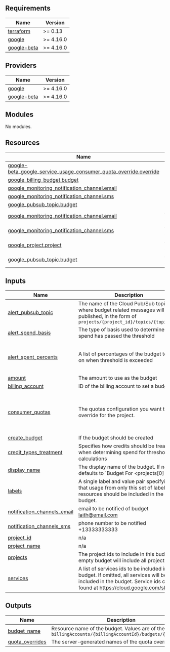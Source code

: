 ## Requirements

| Name | Version |
|------|---------|
| <a name="requirement_terraform"></a> [terraform](#requirement\_terraform) | >= 0.13 |
| <a name="requirement_google"></a> [google](#requirement\_google) | >= 4.16.0 |
| <a name="requirement_google-beta"></a> [google-beta](#requirement\_google-beta) | >= 4.16.0 |

## Providers

| Name | Version |
|------|---------|
| <a name="provider_google"></a> [google](#provider\_google) | >= 4.16.0 |
| <a name="provider_google-beta"></a> [google-beta](#provider\_google-beta) | >= 4.16.0 |

## Modules

No modules.

## Resources

| Name | Type |
|------|------|
| [google-beta_google_service_usage_consumer_quota_override.override](https://registry.terraform.io/providers/hashicorp/google-beta/latest/docs/resources/google_service_usage_consumer_quota_override) | resource |
| [google_billing_budget.budget](https://registry.terraform.io/providers/hashicorp/google/latest/docs/resources/billing_budget) | resource |
| [google_monitoring_notification_channel.email](https://registry.terraform.io/providers/hashicorp/google/latest/docs/resources/monitoring_notification_channel) | resource |
| [google_monitoring_notification_channel.sms](https://registry.terraform.io/providers/hashicorp/google/latest/docs/resources/monitoring_notification_channel) | resource |
| [google_pubsub_topic.budget](https://registry.terraform.io/providers/hashicorp/google/latest/docs/resources/pubsub_topic) | resource |
| [google_monitoring_notification_channel.email](https://registry.terraform.io/providers/hashicorp/google/latest/docs/data-sources/monitoring_notification_channel) | data source |
| [google_monitoring_notification_channel.sms](https://registry.terraform.io/providers/hashicorp/google/latest/docs/data-sources/monitoring_notification_channel) | data source |
| [google_project.project](https://registry.terraform.io/providers/hashicorp/google/latest/docs/data-sources/project) | data source |
| [google_pubsub_topic.budget](https://registry.terraform.io/providers/hashicorp/google/latest/docs/data-sources/pubsub_topic) | data source |

## Inputs

| Name | Description | Type | Default | Required |
|------|-------------|------|---------|:--------:|
| <a name="input_alert_pubsub_topic"></a> [alert\_pubsub\_topic](#input\_alert\_pubsub\_topic) | The name of the Cloud Pub/Sub topic where budget related messages will be published, in the form of `projects/{project_id}/topics/{topic_id}` | `string` | `null` | no |
| <a name="input_alert_spend_basis"></a> [alert\_spend\_basis](#input\_alert\_spend\_basis) | The type of basis used to determine if spend has passed the threshold | `string` | `"CURRENT_SPEND"` | no |
| <a name="input_alert_spent_percents"></a> [alert\_spent\_percents](#input\_alert\_spent\_percents) | A list of percentages of the budget to alert on when threshold is exceeded | `list(number)` | <pre>[<br>  0.5,<br>  0.7,<br>  1<br>]</pre> | no |
| <a name="input_amount"></a> [amount](#input\_amount) | The amount to use as the budget | `number` | n/a | yes |
| <a name="input_billing_account"></a> [billing\_account](#input\_billing\_account) | ID of the billing account to set a budget on | `string` | n/a | yes |
| <a name="input_consumer_quotas"></a> [consumer\_quotas](#input\_consumer\_quotas) | The quotas configuration you want to override for the project. | <pre>list(object({<br>    service = string,<br>    metric  = string,<br>    limit   = string,<br>    value   = string,<br>  }))</pre> | n/a | yes |
| <a name="input_create_budget"></a> [create\_budget](#input\_create\_budget) | If the budget should be created | `bool` | `true` | no |
| <a name="input_credit_types_treatment"></a> [credit\_types\_treatment](#input\_credit\_types\_treatment) | Specifies how credits should be treated when determining spend for threshold calculations | `string` | `"INCLUDE_ALL_CREDITS"` | no |
| <a name="input_display_name"></a> [display\_name](#input\_display\_name) | The display name of the budget. If not set defaults to `Budget For <projects[0]|All Projects>` | `string` | `null` | no |
| <a name="input_labels"></a> [labels](#input\_labels) | A single label and value pair specifying that usage from only this set of labeled resources should be included in the budget. | `map(string)` | `{}` | no |
| <a name="input_notification_channels_email"></a> [notification\_channels\_email](#input\_notification\_channels\_email) | email to be notified of budget laith@email.com | `string` | n/a | yes |
| <a name="input_notification_channels_sms"></a> [notification\_channels\_sms](#input\_notification\_channels\_sms) | phone number to be notified +13333333333 | `string` | n/a | yes |
| <a name="input_project_id"></a> [project\_id](#input\_project\_id) | n/a | `string` | n/a | yes |
| <a name="input_project_name"></a> [project\_name](#input\_project\_name) | n/a | `string` | n/a | yes |
| <a name="input_projects"></a> [projects](#input\_projects) | The project ids to include in this budget. If empty budget will include all projects | `list(string)` | n/a | yes |
| <a name="input_services"></a> [services](#input\_services) | A list of services ids to be included in the budget. If omitted, all services will be included in the budget. Service ids can be found at https://cloud.google.com/skus/ | `list(string)` | `null` | no |

## Outputs

| Name | Description |
|------|-------------|
| <a name="output_budget_name"></a> [budget\_name](#output\_budget\_name) | Resource name of the budget. Values are of the form `billingAccounts/{billingAccountId}/budgets/{budgetId}.` |
| <a name="output_quota_overrides"></a> [quota\_overrides](#output\_quota\_overrides) | The server-generated names of the quota override. |
